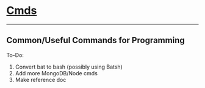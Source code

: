 # [Cmds](https://github.com/Sondro/Cmds)
---------------------------------------
Common/Useful Commands for Programming
---------------------------------------
To-Do:
1. Convert bat to bash (possibly using Batsh)
2. Add more MongoDB/Node cmds
3. Make reference doc
